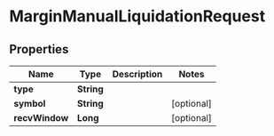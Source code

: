 

# MarginManualLiquidationRequest


## Properties

| Name | Type | Description | Notes |
|------------ | ------------- | ------------- | -------------|
|**type** | **String** |  |  |
|**symbol** | **String** |  |  [optional] |
|**recvWindow** | **Long** |  |  [optional] |



